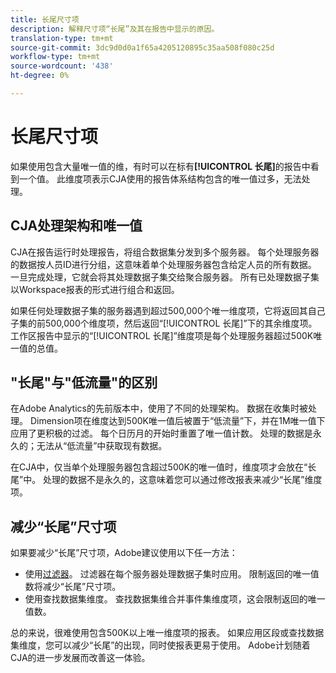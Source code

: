 ```yaml
---
title: 长尾尺寸项
description: 解释尺寸项“长尾”及其在报告中显示的原因。
translation-type: tm+mt
source-git-commit: 3dc9d0d0a1f65a4205120895c35aa508f080c25d
workflow-type: tm+mt
source-wordcount: '438'
ht-degree: 0%

---
```



# 长尾尺寸项

如果使用包含大量唯一值的维，有时可以在标有&#x200B;**[!UICONTROL 长尾]**&#x200B;的报告中看到一个值。 此维度项表示CJA使用的报告体系结构包含的唯一值过多，无法处理。

## CJA处理架构和唯一值

CJA在报告运行时处理报告，将组合数据集分发到多个服务器。 每个处理服务器的数据按人员ID进行分组，这意味着单个处理服务器包含给定人员的所有数据。 一旦完成处理，它就会将其处理数据子集交给聚合服务器。 所有已处理数据子集以Workspace报表的形式进行组合和返回。

如果任何处理数据子集的服务器遇到超过500,000个唯一维度项，它将返回其自己子集的前500,000个维度项，然后返回“[!UICONTROL 长尾]”下的其余维度项。 工作区报告中显示的“[!UICONTROL 长尾]”维度项是每个处理服务器超过500K唯一值的总值。

## &quot;长尾&quot;与&quot;低流量&quot;的区别

在Adobe Analytics的先前版本中，使用了不同的处理架构。 数据在收集时被处理。 Dimension项在维度达到500K唯一值后被置于“低流量”下，并在1M唯一值下应用了更积极的过滤。 每个日历月的开始时重置了唯一值计数。 处理的数据是永久的；无法从“低流量”中获取现有数据。

在CJA中，仅当单个处理服务器包含超过500K的唯一值时，维度项才会放在“长尾”中。 处理的数据不是永久的，这意味着您可以通过修改报表来减少“长尾”维度项。

## 减少“长尾”尺寸项

如果要减少“长尾”尺寸项，Adobe建议使用以下任一方法：

* 使用[过滤器](/help/components/filters/create-filters.md)。 过滤器在每个服务器处理数据子集时应用。 限制返回的唯一值数将减少“长尾”尺寸项。
* 使用查找数据集维度。 查找数据集维合并事件集维度项，这会限制返回的唯一值数。

总的来说，很难使用包含500K以上唯一维度项的报表。 如果应用区段或查找数据集维度，您可以减少“长尾”的出现，同时使报表更易于使用。 Adobe计划随着CJA的进一步发展而改善这一体验。

